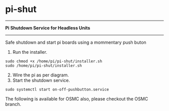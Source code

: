 # pi-shut
******************************************
**Pi Shutdown Service for Headless Units**  
******************************************
Safe shutdown and start pi boards using a mommentary push buton  
1. Run the installer.
```
sudo chmod +x /home/pi/pi-shut/installer.sh  
sudo /home/pi/pi-shut/installer.sh  
```
2. Wire the pi as per diagram.  
3. Start the shutdown service.  
```
sudo systemctl start on-off-pushbutton.service
```
The following is available for OSMC also, please checkout the OSMC branch.  
